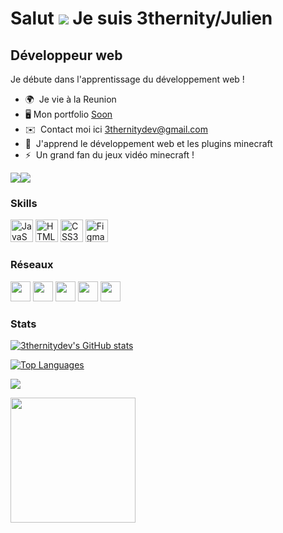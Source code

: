 Salut ![](https://user-images.githubusercontent.com/18350557/176309783-0785949b-9127-417c-8b55-ab5a4333674e.gif) Je suis 3thernity/Julien
=================================================================================================================================

Développeur web
---------------

Je débute dans l'apprentissage du développement web !

* 🌍  Je vie à la  Reunion
* 🖥️ Mon portfolio [Soon](http://github.com/3thernityDev)
* ✉️  Contact moi ici [3thernitydev@gmail.com](mailto:3thernitydev@gmail.com)
* 🧠  J'apprend le développement web et les plugins minecraft
* ⚡  Un grand fan du jeux vidéo minecraft !

<a href="https://www.github.com/3thernitydev" target="_blank" rel="noreferrer"><img
src="https://img.shields.io/github/followers/3thernitydev?logo=github&style=for-the-badge&color=facc15&labelColor=1c1917" /></a><a href="https://www.twitch.tv/3thernity" target="_blank" rel="noreferrer"><img
src="https://img.shields.io/twitch/status/3thernity?logo=twitchsx&style=for-the-badge&color=facc15&labelColor=1c1917&label=TWITCH+STATUS" /></a>

### Skills


<p align="left">
<a href="https://developer.mozilla.org/en-US/docs/Web/JavaScript" target="_blank" rel="noreferrer"><img src="https://raw.githubusercontent.com/danielcranney/readme-generator/main/public/icons/skills/javascript-colored.svg" width="36" height="36" alt="JavaScript" /></a>
<a href="https://developer.mozilla.org/en-US/docs/Glossary/HTML5" target="_blank" rel="noreferrer"><img src="https://raw.githubusercontent.com/danielcranney/readme-generator/main/public/icons/skills/html5-colored.svg" width="36" height="36" alt="HTML5" /></a>
<a href="https://www.w3.org/TR/CSS/#css" target="_blank" rel="noreferrer"><img src="https://raw.githubusercontent.com/danielcranney/readme-generator/main/public/icons/skills/css3-colored.svg" width="36" height="36" alt="CSS3" /></a>
<a href="https://www.figma.com/" target="_blank" rel="noreferrer"><img src="https://raw.githubusercontent.com/danielcranney/readme-generator/main/public/icons/skills/figma-colored.svg" width="36" height="36" alt="Figma" /></a>
</p>


### Réseaux

<p align="left"> <a href="https://discord.com/users/3thernity#7886" target="_blank" rel="noreferrer"><img src="https://raw.githubusercontent.com/danielcranney/readme-generator/main/public/icons/socials/discord.svg" width="32" height="32" /></a> <a href="https://www.github.com/3thernitydev" target="_blank" rel="noreferrer"><img src="https://raw.githubusercontent.com/danielcranney/readme-generator/main/public/icons/socials/github.svg" width="32" height="32" /></a> <a href="https://www.twitter.com/3thernity" target="_blank" rel="noreferrer"><img src="https://raw.githubusercontent.com/danielcranney/readme-generator/main/public/icons/socials/twitter.svg" width="32" height="32" /></a> <a href="https://www.youtube.com/@3thernitydev" target="_blank" rel="noreferrer"><img src="https://raw.githubusercontent.com/danielcranney/readme-generator/main/public/icons/socials/youtube.svg" width="32" height="32" /></a> <a href="https://www.twitch.tv/3thernity" target="_blank" rel="noreferrer"><img src="https://raw.githubusercontent.com/danielcranney/readme-generator/main/public/icons/socials/twitch.svg" width="32" height="32" /></a></p>

### Stats

<a href="http://www.github.com/3thernitydev"><img src="https://github-readme-stats.vercel.app/api?username=3thernitydev&show_icons=true&hide=&count_private=true&title_color=f97316&text_color=ffffff&icon_color=facc15&bg_color=1c1917&hide_border=true&show_icons=true" alt="3thernitydev's GitHub stats" /></a>

<a href="https://github.com/3thernitydev" align="left"><img src="https://github-readme-stats.vercel.app/api/top-langs/?username=3thernitydev&langs_count=10&title_color=f97316&text_color=ffffff&icon_color=facc15&bg_color=1c1917&hide_border=true&locale=en&custom_title=Top%20%Languages" alt="Top Languages" /></a>

<a href="http://www.github.com/3thernitydev"><img src="https://github-readme-streak-stats.herokuapp.com/?user=3thernitydev&stroke=ffffff&background=1c1917&ring=f97316&fire=f97316&currStreakNum=ffffff&currStreakLabel=f97316&sideNums=ffffff&sideLabels=ffffff&dates=ffffff&hide_border=true" /></a>




<a href="https://www.buymeacoffee.com/3thernity"><img src="https://img.buymeacoffee.com/button-api/?text=Buy me a fox&emoji=🦊&slug=3thernity&button_colour=ff7300&font_colour=000000&font_family=Cookie&outline_colour=000000&coffee_colour=FFDD00" width="200" /></a>
